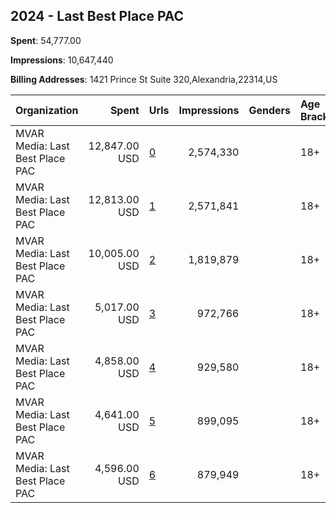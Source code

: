 ## 2024 - Last Best Place PAC 
**Spent**: 54,777.00

**Impressions**: 10,647,440

**Billing Addresses**: 1421 Prince St Suite 320,Alexandria,22314,US

|Organization|Spent|Urls|Impressions|Genders|Age Brackets|Country Codes|
|:---|---:|:---|---:|:---|:---|:---|
|MVAR Media: Last Best Place PAC|12,847.00 USD|[0](https://www.snap.com/political-ads/asset/c5ca624a983c5c761d04b200785334fc81425f318d77f2543465b2093d2d5eae?mediaType=jpg)|2,574,330||18+|united states|
|MVAR Media: Last Best Place PAC|12,813.00 USD|[1](https://www.snap.com/political-ads/asset/79aad149d6104c30294246aef05df142714f34894cf0772529eac928f5e66b7e?mediaType=jpg)|2,571,841||18+|united states|
|MVAR Media: Last Best Place PAC|10,005.00 USD|[2](https://www.snap.com/political-ads/asset/5709cd8244308106831b1addf7abf1542e5d779a6629ffc730602fa09a5f36a8?mediaType=jpg)|1,819,879||18+|united states|
|MVAR Media: Last Best Place PAC|5,017.00 USD|[3](https://www.snap.com/political-ads/asset/0bbb3c4ac90cdab1eab3fadba56d3a60dbae8ebb2a5d1f34bce60ed8dfd909ec?mediaType=jpg)|972,766||18+|united states|
|MVAR Media: Last Best Place PAC|4,858.00 USD|[4](https://www.snap.com/political-ads/asset/afd9240cf8f1ec0c4013281fbb1635bb48be6db29855dbdcf9059f92df0fa221?mediaType=jpg)|929,580||18+|united states|
|MVAR Media: Last Best Place PAC|4,641.00 USD|[5](https://www.snap.com/political-ads/asset/05b4ccafbae5eea99208f900c5f772aa1fcfdf0b9b45527bfc9970f87fab148a?mediaType=jpg)|899,095||18+|united states|
|MVAR Media: Last Best Place PAC|4,596.00 USD|[6](https://www.snap.com/political-ads/asset/c9570f0235e7a71960729d422d7b0ed518c84165f152b497ffc078f8acd90960?mediaType=jpg)|879,949||18+|united states|
